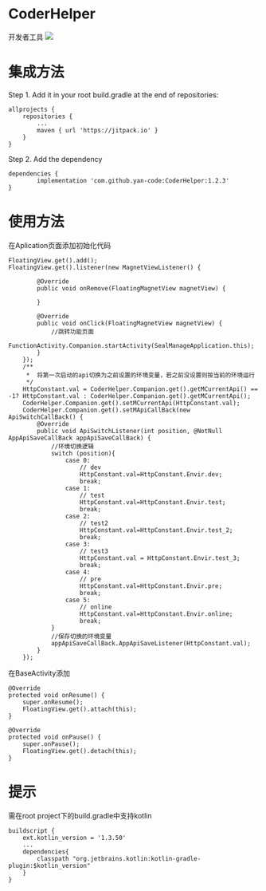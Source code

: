 # CoderHelper
开发者工具
[![](https://jitpack.io/v/yan-code/CoderHelper.svg)](https://jitpack.io/#yan-code/CoderHelper)


# 集成方法
Step 1. Add it in your root build.gradle at the end of repositories:

	allprojects {
		repositories {
			...
			maven { url 'https://jitpack.io' }
		}
	}

Step 2. Add the dependency

	dependencies {
	        implementation 'com.github.yan-code:CoderHelper:1.2.3'
	}

# 使用方法
在Aplication页面添加初始化代码

 	FloatingView.get().add();
 	FloatingView.get().listener(new MagnetViewListener() {

            @Override
            public void onRemove(FloatingMagnetView magnetView) {

            }

            @Override
            public void onClick(FloatingMagnetView magnetView) {
                //跳转功能页面
                FunctionActivity.Companion.startActivity(SealManageApplication.this);
            }
        });
        /**
         *  将第一次启动的api切换为之前设置的环境变量，若之前没设置则按当前的环境运行
         */
        HttpConstant.val = CoderHelper.Companion.get().getMCurrentApi() == -1? HttpConstant.val : CoderHelper.Companion.get().getMCurrentApi();
        CoderHelper.Companion.get().setMCurrentApi(HttpConstant.val);
        CoderHelper.Companion.get().setMApiCallBack(new ApiSwitchCallBack() {
            @Override
            public void ApiSwitchListener(int position, @NotNull AppApiSaveCallBack appApiSaveCallBack) {
                //环境切换逻辑
                switch (position){
                    case 0:
                        // dev
                        HttpConstant.val=HttpConstant.Envir.dev;
                        break;
                    case 1:
                        // test
                        HttpConstant.val=HttpConstant.Envir.test;
                        break;
                    case 2:
                        // test2
                        HttpConstant.val=HttpConstant.Envir.test_2;
                        break;
                    case 3:
                        // test3
                        HttpConstant.val = HttpConstant.Envir.test_3;
                        break;
                    case 4:
                        // pre
                        HttpConstant.val=HttpConstant.Envir.pre;
                        break;
                    case 5:
                        // online
                        HttpConstant.val=HttpConstant.Envir.online;
                        break;
                }
                //保存切换的环境变量
                appApiSaveCallBack.AppApiSaveListener(HttpConstant.val);
            }
        });

在BaseActivity添加
	
	@Override
    protected void onResume() {
        super.onResume();
        FloatingView.get().attach(this);
    }
	
    @Override
    protected void onPause() {
        super.onPause();
        FloatingView.get().detach(this);
    }
        
# 提示
需在root project下的build.gradle中支持kotlin

	buildscript {
    	ext.kotlin_version = '1.3.50'
    	...
    	dependencies{
     		classpath "org.jetbrains.kotlin:kotlin-gradle-plugin:$kotlin_version"
     	}
    }
